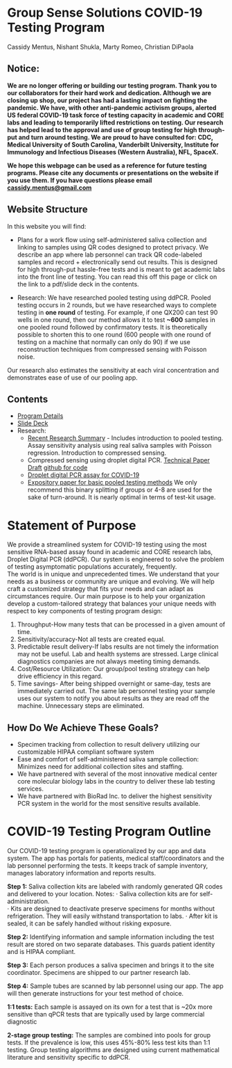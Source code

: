 # Group Sense Solutions COVID-19 Testing Program
Cassidy Mentus, Nishant Shukla, Marty Romeo, Christian DiPaola

## Notice: 
**We are no longer offering or building our testing program. Thank you to our collaborators for their hard work and dedication. Although we are closing up shop, our project has had a lasting impact on fighting the pandemic. We have, with other anti-pandemic activism groups, alerted US federal COVID-19 task force of testing capacity in academic and CORE labs and leading to temporarily lifted restrictions on testing. Our research has helped lead to the approval and use of group testing for high through-put and turn around testing. We are proud to have consulted for: CDC, Medical University of South Carolina, Vanderbilt University, Institute for Immunology and Infectious Diseases (Western Australia), NFL, SpaceX.**

**We hope this webpage can be used as a reference for future testing programs. Please cite any documents or presentations on the website if you use them. If you have questions please email cassidy.mentus@gmail.com**

## Website Structure
In this website you will find:
* Plans for a work flow using self-administered saliva collection and linking to samples using QR codes designed to protect privacy. We describe an app where lab personnel can track QR code-labeled samples and record + electronically send out results. This is designed for high through-put hassle-free tests and is meant to get academic labs into the front line of testing.  You can read this off this page or click on the link to a pdf/slide deck in the contents. 

* Research: We have researched pooled testing using ddPCR.  Pooled testing occurs in 2 rounds, but we have researched ways to complete testing in **one round** of testing. For example, if one QX200 can test 90 wells in one round, then our method allows it to test **~600** samples in one pooled round followed by confirmatory tests. It is theoretically possible to shorten this to one round (600 people with one round of testing on a machine that normally can only do 90) if we use reconstruction techniques from compressed sensing with Poisson noise.

Our research also estimates the sensitivity at each viral concentration and demonstrates ease of use of our pooling app.


## Contents
* [Program Details](../../blob/master/GSS-COVID19-program.pdf)
* [Slide Deck](../../blob/master/GSS-COVID19-program.pdf)
* Research:
    * [Recent Research Summary](../../blob/master/grant_summary_8-13.pdf) - Includes introduction to pooled testing. Assay sensitivity analysis using real saliva samples with Poisson regression. Introduction to compressed sensing. 
    * Compressed sensing using droplet digital PCR. [Technical Paper Draft](https://github.com/cmentus/ddPCR-compressed-sensing/blob/master/PCR_CS_cmentus9-3.pdf) [github for code](https://github.com/cmentus/ddPCR-compressed-sensing)
    * [Droplet digital PCR assay for COVID-19](https://www.medrxiv.org/content/medrxiv/early/2020/05/11/2020.05.06.20090449.full.pdf)
    * [Expository paper for basic pooled testing methods](https://www.medrxiv.org/content/medrxiv/early/2020/04/16/2020.04.05.20050245.full.pdf)  We only recommend this binary splitting if groups or 4-8 are used for the sake of turn-around. It is nearly optimal in terms of test-kit usage.

# Statement of Purpose
We provide a streamlined system for COVID-19 testing using the most sensitive RNA-based assay found in academic and CORE research labs, Droplet Digital PCR (ddPCR).  Our system is engineered to solve the problem of testing asymptomatic populations accurately, frequently.  
	The world is in unique and unprecedented times.  We understand that your needs as a business or community are unique and evolving. We will help craft a customized strategy that fits your needs and can adapt as circumstances require. Our main purpose is to help your organization develop a custom-tailored strategy that balances your unique needs with respect to key components of testing program design:

1. Throughput-How many tests that can be processed in a given amount of time.
2. Sensitivity/accuracy-Not all tests are created equal. 
3. Predictable result delivery-If labs results are not timely the information may not be useful. Lab and health systems are stressed.  Large clinical diagnostics companies are not always meeting timing demands. 
4. Cost/Resource Utilization: Our group/pool testing strategy can help drive efficiency in this regard. 
5. Time savings- After being shipped overnight or same-day, tests are immediately carried out. The same lab personnel testing your sample uses our system to notify you about results as they are read off the machine. Unnecessary steps are eliminated.

## How Do We Achieve These Goals?
* Specimen tracking from collection to result delivery utilizing our customizable HIPAA compliant software system
* Ease and comfort of self-administered saliva sample collection: Minimizes need for additional collection sites and staffing. 
* We have partnered with several of the most innovative medical center core molecular biology labs in the country to deliver these lab testing services. 
* We have partnered with BioRad Inc. to deliver the highest sensitivity PCR system in the world for the most sensitive results available.

# COVID-19 Testing Program Outline

Our COVID-19 testing program is operationalized by our app and data system. The app has portals for patients, medical staff/coordinators and the lab personnel performing the tests. It keeps track of sample inventory, manages laboratory information and reports results.

**Step 1:** Saliva collection kits are labeled with randomly generated QR codes and delivered to your location. 
Notes: 
·	Saliva collection kits are for self-administration.  
·	Kits are designed to deactivate preserve specimens for months without refrigeration. They will easily withstand transportation to labs.
·	After kit is sealed, it can be safely handled without risking exposure.

**Step 2:**  Identifying information and sample information including the test result are stored on two separate databases. This guards patient identity and is HIPAA compliant.

**Step 3:** Each person produces a saliva specimen and brings it to the site coordinator.  Specimens are shipped to our partner research lab.

**Step 4:** Sample tubes are scanned by lab personnel using our app. The app will then generate instructions for your test method of choice.

**1:1 tests:** Each sample is assayed on its own for a test that is ~20x more sensitive than qPCR tests that are typically used by large commercial diagnostic 

**2-stage group testing:** The samples are combined into pools for group tests. If the prevalence is low, this uses 45%-80% less test kits than 1:1 testing. Group testing algorithms are designed using current mathematical literature and sensitivity specific to ddPCR. 

